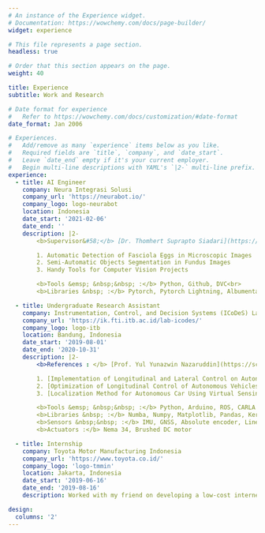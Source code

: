 ```yaml
---
# An instance of the Experience widget.
# Documentation: https://wowchemy.com/docs/page-builder/
widget: experience

# This file represents a page section.
headless: true

# Order that this section appears on the page.
weight: 40

title: Experience
subtitle: Work and Research

# Date format for experience
#   Refer to https://wowchemy.com/docs/customization/#date-format
date_format: Jan 2006

# Experiences.
#   Add/remove as many `experience` items below as you like.
#   Required fields are `title`, `company`, and `date_start`.
#   Leave `date_end` empty if it's your current employer.
#   Begin multi-line descriptions with YAML's `|2-` multi-line prefix.
experience:
  - title: AI Engineer
    company: Neura Integrasi Solusi
    company_url: 'https://neurabot.io/'
    company_logo: logo-neurabot
    location: Indonesia
    date_start: '2021-02-06'
    date_end: ''
    description: |2-
        <b>Supervisor&#58;</b> [Dr. Thomhert Suprapto Siadari](https://www.linkedin.com/in/thomhertsiadari/)<br>Currently working on several projects, i.e.:

        1. Automatic Detection of Fasciola Eggs in Microscopic Images
        2. Semi-Automatic Objects Segmentation in Fundus Images
        3. Handy Tools for Computer Vision Projects

        <b>Tools &emsp; &nbsp;&nbsp; :</b> Python, Github, DVC<br>
        <b>Libraries &nbsp; :</b> Pytorch, Pytorch Lightning, Albumentations, OpenCV, Pillow, Segmentation Models Pytorch, Streamlit<br>

  - title: Undergraduate Research Assistant
    company: Instrumentation, Control, and Decision Systems (ICoDeS) Laboratory
    company_url: 'https://ik.fti.itb.ac.id/lab-icodes/'
    company_logo: logo-itb
    location: Bandung, Indonesia
    date_start: '2019-08-01'
    date_end: '2020-10-31'
    description: |2-
        <b>References : </b> [Prof. Yul Yunazwin Nazaruddin](https://scholar.google.com/citations?user=Rve3vEYAAAAJ&hl=en) & [Augie Widyotriatmo, Ph.D.](https://scholar.google.co.id/citations?user=MtHwNU4AAAAJ&hl=id)<br>I was an undergraduate member of the [ICoDeS](https://ik.fti.itb.ac.id/lab-icodes/) in the last year of my undergraduate university. Projects and research that I participated in are listed below:

        1. [Implementation of Longitudinal and Lateral Control on Autonomous Vehicle](project/undergraduate-thesis/)
        2. [Optimization of Longitudinal Control of Autonomous Vehicles](project/longitudinal-control-optimization/)
        3. [Localization Method for Autonomous Car Using Virtual Sensing System](project/localization-method-for-autonomous-car-using-virtual-sensing-system/)

        <b>Tools &emsp; &nbsp;&nbsp; :</b> Python, Arduino, ROS, CARLA Simulator, LaTeX<br>
        <b>Libraries &nbsp; :</b> Numba, Numpy, Matplotlib, Pandas, Keras, Tensorflow<br>
        <b>Sensors &nbsp;&nbsp; :</b> IMU, GNSS, Absolute encoder, Linear transducer<br>
        <b>Actuators :</b> Nema 34, Brushed DC motor

  - title: Internship
    company: Toyota Motor Manufacturing Indonesia
    company_url: 'https://www.toyota.co.id/'
    company_logo: 'logo-tmmin'
    location: Jakarta, Indonesia
    date_start: '2019-06-16'
    date_end: '2019-08-16'
    description: Worked with my friend on developing a low-cost internet-based automation system. We created an Arduino module enabling users to control bulbs from the internet. We also delivered hands-on tutorials on using Arduino.

design:
  columns: '2'
---
```

